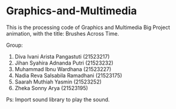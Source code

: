 # Graphics-and-Multimedia
This is the processing code of Graphics and Multimedia Big Project animation, with the title: Brushes Across Time.

Group:
1. Diva Ivani Arista Pangastuti (21523217)
2. Jihan Syahira Adnanda Putri (21523232)
3. Muhammad Ibnu Wardhana (21523227)
4. Nadia Reva Salsabila Ramadhani (21523175)
5. Saarah Muthiah Yasmin (21523252)
6. Zheka Sonny Arya (21523195)

Ps: Import sound library to play the sound.
